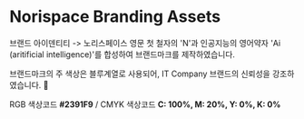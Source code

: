 # Norispace Branding Assets
브랜드 아이덴티티 -> 노리스페이스 영문 첫 철자의 'N'과 인공지능의 영어약자 'Ai
(aritificial intelligence)'를 합성하여 브랜드마크를 제작하였습니다.

브랜드마크의 주 색상은 블루계열로 사용되어, IT Company 브랜드의 신뢰성을 강조하였습니다.
💙

RGB 색상코드 **#2391F9**  / CMYK 색상코드 **C: 100%, M: 20%, Y: 0%, K: 0%**
